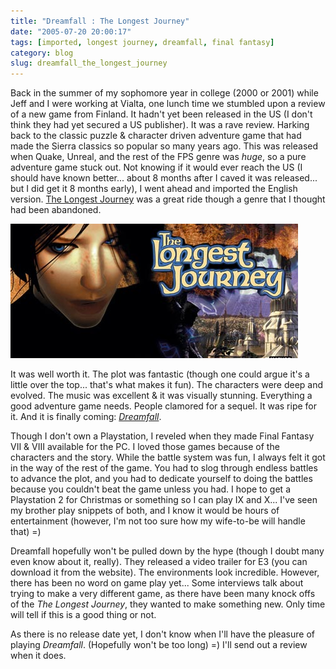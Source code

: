 ```yaml
---
title: "Dreamfall : The Longest Journey"
date: "2005-07-20 20:00:17"
tags: [imported, longest journey, dreamfall, final fantasy]
category: blog
slug: dreamfall_the_longest_journey
---
```


Back in the summer of my sophomore year in college (2000 or 2001) while Jeff and I were working at Vialta, one lunch time we stumbled upon a review of a new game from Finland. It hadn't yet been released in the US (I don't think they had yet secured a US publisher). It was a rave review. Harking back to the classic puzzle & character driven adventure game that had made the Sierra classics so popular so many years ago. This was released when Quake, Unreal, and the rest of the FPS genre was <em>huge</em>, so a pure adventure game stuck out. Not knowing if it would ever reach the US (I should have known better... about 8 months after I caved it was released... but I did get it 8 months early), I went ahead and imported the English version. <a href="https://www.longestjourney.com/">The Longest Journey</a> was a great ride though a genre that I thought had been abandoned.

![TLJ](tlj.jpg)

It was well worth it. The plot was fantastic (though one could argue it's a little over the top... that's what makes it fun). The characters were deep and evolved. The music was excellent & it was visually stunning. Everything a good adventure game needs. People clamored for a sequel. It was ripe for it. And it is finally coming: <em><a href="https://www.dreamfall.com">Dreamfall</a></em>.

Though I don't own a Playstation, I reveled when they made Final Fantasy VII & VIII available for the PC. I loved those games because of the characters and the story. While the battle system was fun, I always felt it got in the way of the rest of the game. You had to slog through endless battles to advance the plot, and you had to dedicate yourself to doing the battles because you couldn't beat the game unless you had. I hope to get a Playstation 2 for Christmas or something so I can play IX and X... I've seen my brother play snippets of both, and I know it would be hours of entertainment (however, I'm not too sure how my wife-to-be will handle that) =)

Dreamfall hopefully won't be pulled down by the hype (though I doubt many even know about it, really). They released a video trailer for E3 (you can download it from the website). The environments look incredible. However, there has been no word on game play yet... Some interviews talk about trying to make a very different game, as there have been many knock offs of the <em>The Longest Journey</em>, they wanted to make something new. Only time will tell if this is a good thing or not.

As there is no release date yet, I don't know when I'll have the pleasure of playing <em>Dreamfall</em>. (Hopefully won't be too long) =) I'll send out a review when it does.
